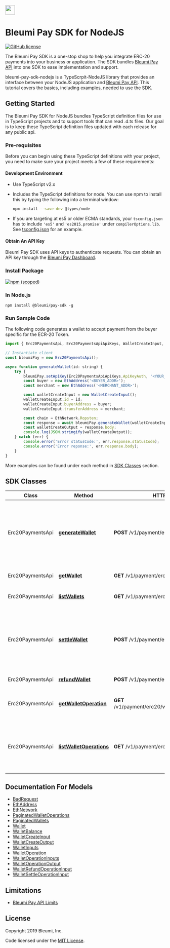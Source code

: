 <img src="https://pay.bleumi.com/wp-content/uploads/2019/04/logo_dark_bleumi_invoice_6797x1122.png" height="30">


# Bleumi Pay SDK for NodeJS

[![GitHub license](https://img.shields.io/badge/license-MIT-blue.svg?style=flat-square)](https://raw.githubusercontent.com/bleumi/bleumi-pay-sdk-nodejs/master/LICENSE)

The Bleumi Pay SDK is a one-stop shop to help you integrate ERC-20 payments into your business or application. The SDK bundles [Bleumi Pay API](https://pay.bleumi.com/docs/#introduction) into one SDK to ease implementation and support.

bleumi-pay-sdk-nodejs is a TypeScrpit-NodeJS library that provides an interface between your NodeJS application and [Bleumi Pay API](https://pay.bleumi.com/docs/#introduction). This tutorial covers the basics, including examples, needed to use the SDK.

## Getting Started

The Bleumi Pay SDK for NodeJS bundles TypeScript definition files for use in TypeScript projects and to support tools that can read .d.ts files. Our goal is to keep these TypeScript definition files updated with each release for any public api.

### Pre-requisites

Before you can begin using these TypeScript definitions with your project, you need to make sure your project meets a few of these requirements:

#### Development Environment

* Use TypeScript v2.x
* Includes the TypeScript definitions for node. You can use npm to install this by typing the following into a terminal window:

    ```sh
    npm install --save-dev @types/node
    ```

* If you are targeting at es5 or older ECMA standards, your `tsconfig.json` has to include `'es5'` and `'es2015.promise'` under `compilerOptions.lib`.
 See [tsconfig.json](https://github.com/bleumi/bleumi-pay-sdk-nodejs/blob/master/tsconfig.json) for an example.

#### Obtain An API Key

Bleumi Pay SDK uses API keys to authenticate requests. You can obtain an API key through the [Bleumi Pay Dashboard](https://pay.bleumi.com/app/).

### Install Package

[![npm (scoped)](https://img.shields.io/npm/v/@bleumi/pay-sdk.svg)](https://www.npmjs.com/package/@bleumi/pay-sdk)

### In Node.js

```
npm install @bleumi/pay-sdk -g
```

### Run Sample Code

The following code generates a wallet to accept payment from the buyer specific for the ECR-20 Token.

```javascript
import { Erc20PaymentsApi, Erc20PaymentsApiApiKeys, WalletCreateInput, EthAddress, EthNetwork } from '@bleumi/pay-sdk';

// Instantiate client
const bleumiPay = new Erc20PaymentsApi();

async function generateWallet(id: string) {
    try {
        bleumiPay.setApiKey(Erc20PaymentsApiApiKeys.ApiKeyAuth, '<YOUR_API_KEY>')
        const buyer = new EthAddress('<BUYER_ADDR>');
        const merchant = new EthAddress('<MERCHANT_ADDR>');

        const walletCreateInput = new WalletCreateInput();
        walletCreateInput.id = id;
        walletCreateInput.buyerAddress = buyer;
        walletCreateInput.transferAddress = merchant;

        const chain = EthNetwork.Ropsten;
        const response = await bleumiPay.generateWallet(walletCreateInput, chain);
        const walletCreateOutput = response.body;
        console.log(JSON.stringify(walletCreateOutput));
    } catch (err) {
        console.error('Error statusCode:', err.response.statusCode);
        console.error('Error reponse:', err.response.body);
    }
}

```

More examples can be found under each method in [SDK Classes](README.md#sdk-classes) section.

## SDK Classes

Class | Method | HTTP request | Description
------------ | ------------- | ------------- | -------------
Erc20PaymentsApi | [**generateWallet**](docs/Api/Erc20PaymentsApi.md#generatewallet) | **POST** /v1/payment/erc20/wallet | Generate an unique wallet address to accept payments for an ERC-20 token from a buyer
Erc20PaymentsApi | [**getWallet**](docs/Api/Erc20PaymentsApi.md#getwallet) | **GET** /v1/payment/erc20/wallet/{id} | Return a specific wallet
Erc20PaymentsApi | [**listWallets**](docs/Api/Erc20PaymentsApi.md#listwallets) | **GET** /v1/payment/erc20/wallet | Returns a list of wallets
Erc20PaymentsApi | [**settleWallet**](docs/Api/Erc20PaymentsApi.md#settlewallet) | **POST** /v1/payment/erc20/wallet/{id}/settle | Settle a payment, amount received will be transferred even if less than payment amount
Erc20PaymentsApi | [**refundWallet**](docs/Api/Erc20PaymentsApi.md#refundwallet) | **POST** /v1/payment/erc20/wallet/{id}/refund | Refund wallet
Erc20PaymentsApi | [**getWalletOperation**](docs/Api/Erc20PaymentsApi.md#getwalletoperation) | **GET** /v1/payment/erc20/wallet/{id}/operation/{txid} | Return a specific operation of the wallet
Erc20PaymentsApi | [**listWalletOperations**](docs/Api/Erc20PaymentsApi.md#listwalletoperations) | **GET** /v1/payment/erc20/wallet/{id}/operation | Return the list of operations performed by the mechant on a specific wallet

## Documentation For Models

 - [BadRequest](docs/Model/BadRequest.md)
 - [EthAddress](docs/Model/EthAddress.md)
 - [EthNetwork](docs/Model/EthNetwork.md)
 - [PaginatedWalletOperations](docs/Model/PaginatedWalletOperations.md)
 - [PaginatedWallets](docs/Model/PaginatedWallets.md)
 - [Wallet](docs/Model/Wallet.md)
 - [WalletBalance](docs/Model/WalletBalance.md)
 - [WalletCreateInput](docs/Model/WalletCreateInput.md)
 - [WalletCreateOutput](docs/Model/WalletCreateOutput.md)
 - [WalletInputs](docs/Model/WalletInputs.md)
 - [WalletOperation](docs/Model/WalletOperation.md)
 - [WalletOperationInputs](docs/Model/WalletOperationInputs.md)
 - [WalletOperationOutput](docs/Model/WalletOperationOutput.md)
 - [WalletRefundOperationInput](docs/Model/WalletRefundOperationInput.md)
 - [WalletSettleOperationInput](docs/Model/WalletSettleOperationInput.md)

## Limitations

 - [Bleumi Pay API Limits](https://pay.bleumi.com/docs/#api-limits)

## License

Copyright 2019 Bleumi, Inc.

Code licensed under the [MIT License](LICENSE).